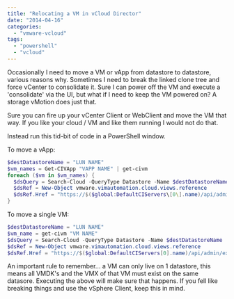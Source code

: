 ```yaml
---
title: "Relocating a VM in vCloud Director"
date: "2014-04-16"
categories: 
  - "vmware-vcloud"
tags: 
  - "powershell"
  - "vcloud"
---
```


Occasionally I need to move a VM or vApp from datastore to datastore, various reasons why. Sometimes I need to break the linked clone tree and force vCenter to consolidate it. Sure I can power off the VM and execute a 'consolidate' via the UI, but what if I need to keep the VM powered on? A storage vMotion does just that.

Sure you can fire up your vCenter Client or WebClient and move the VM that way. If you like your cloud / VM and like them running I would not do that.

Instead run this tid-bit of code in a PowerShell window.

To move a vApp:

```PowerShell
$destDatastoreName = "LUN NAME"
$vm_names = Get-CIVApp "VAPP NAME" | get-civm
foreach ($vm in $vm_names) {
  $dsQuery = Search-Cloud -QueryType Datastore -Name $destDatastoreName
  $dsRef = New-Object vmware.vimautomation.cloud.views.reference
  $dsRef.Href = "https://$($global:DefaultCIServers\[0\].name)/api/admin/extension/datastore/$($dsquery.id.split(':')[-1])" $vm.ExtensionData.Relocate($dsRef)
}
```

To move a single VM:

```PowerShell
$destDatastoreName = "LUN NAME"
$vm_name = get-civm "VM NAME"
$dsQuery = Search-Cloud -QueryType Datastore -Name $destDatastoreName
$dsRef = New-Object vmware.vimautomation.cloud.views.reference
$dsRef.Href = "https://$($global:DefaultCIServers[0].name)/api/admin/extension/datastore/$($dsquery.id.split(':')[-1])" $vm.ExtensionData.Relocate($dsRef)
```
An important rule to remember... a VM can only live on 1 datastore, this means all VMDK's and the VMX of that VM must exist on the same datasore. Executing the above will make sure that happens. If you fell like breaking things and use the vSphere Client, keep this in mind.
